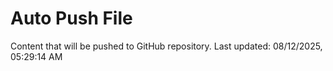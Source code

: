 # Auto Push File

Content that will be pushed to GitHub repository.
Last updated: 08/12/2025, 05:29:14 AM